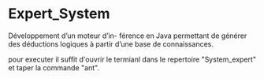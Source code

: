 # Expert_System
Développement d’un moteur d’in- férence en Java permettant de générer des déductions logiques à partir d’une base de connaissances.

pour executer il suffit d'ouvrir le termianl dans le repertoire "System_expert" et taper la commande "ant".
